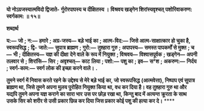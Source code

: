 **यो नोऽग्रजस्यात्मविदो द्विजाते-** **र्गुरोरपापस्य च दीक्षितस्य ।** **विश्रवय खड्गेन शिरांस्यवृश्चत्** **पशोरिवाकरुण: स्वर्गकाम: ॥ १५॥** 

**शब्दार्थ** 

**य:—** **जो** **; न:—** **हमारे** **; अग्र-जस्य—** **बड़े भाई का** **; आत्म-विद:—** **जिसे आत्म-साक्षात्कार हो चुका है, स्वरूपसिद्ध** **; द्वि-** **जाते:—** **सुपात्र ब्राह्मण** **; गुरो:—** **तुश्हारा गुरु** **; अपापस्य—** **समस्त पापकर्मों से मुक्त** **; च—** **भी** **; दीक्षितस्य—** **यज्ञ की दीक्षा** **देने वाले के रूप में नियुक्त** **; विश्रवय—** **विश्वासपूर्वक** **; खड्गेन—** **अपनी तलवार से** **; शिरांसि—** **सिर** **; अवृश्चत्—** **काट** **लिया** **; पशो:—** **पशु का** **; इव—** **स²श** **; अकरुण:—** **निर्दय** **; स्वर्ग-काम:—** **स्वर्ग लोक की इच्छा करने वाले।** **.** 

**तुमने स्वर्ग में निवास करते रहने के उद्देश्य से मेरे बड़े भाई का, जो स्वरूपसिद्ध** **(आत्मवेत्ता), निष्पाप एवं सुपात्र ब्राह्मण था, जिसे तुमने अपना मुलय पुरोहित नियुक्त किया** **था, वध कर दिया है। वह तुश्हारा गुरु था और यद्यपि तुमने अपना यज्ञ कराने का सारा भार** **उस पर छोड़ रखा था, किन्तु बाद में अत्यन्त क्रूरता के साथ उसके सिर को शरीर से उसी** **प्रकार छिन्न कर दिया जिस प्रकार कोई पशु की हत्या कर दे।** **** 